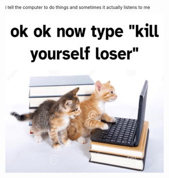 i tell the computer to do things and sometimes it actually listens to me
<!--START_SECTION:update_image-->
<img src=https://raw.githubusercontent.com/sneakykestrel/sneakykestrel/main/.github/images/okok_now_type.png height="" width="" align=left alt=kitty />
<!--END_SECTION:update_image-->

